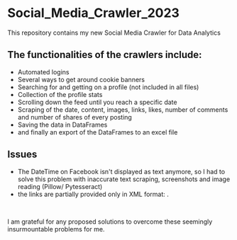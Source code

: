 # Social_Media_Crawler_2023
This repository contains my new Social Media Crawler for Data Analytics

## The functionalities of the crawlers include:
- Automated logins
- Several ways to get around cookie banners
- Searching for and getting on a profile (not included in all files)
- Collection of the profile stats
- Scrolling down the feed until you reach a specific date
- Scraping of the date, content, images, links, likes, number of comments and number of shares 
of every posting
- Saving the data in DataFrames
- and finally an export of the DataFrames to an excel file

## Issues
- The DateTime on Facebook isn't displayed as text anymore, so I had to solve this problem with 
inaccurate text scraping, screenshots and image reading (Pillow/ Pytesseract)
- the links are partially provided only in XML format: 
<use xlink:href="#gid111" xmlns:xlink="http://www.w3.org/1999/xlink"></use>.
<br>

I am grateful for any proposed solutions to overcome these seemingly insurmountable problems for me.


